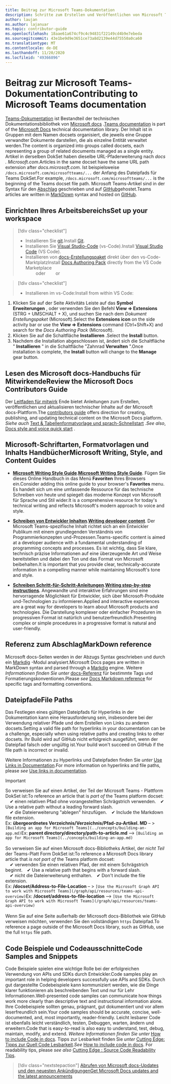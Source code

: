 ```yaml
---
title: Beitrag zur Microsoft Teams-Dokumentation
description: Schritte zum Erstellen und Veröffentlichen von Microsoft Teams-Dokumentation
author: laujan
ms.author: lajanuar
ms.topic: contributor-guide
ms.openlocfilehash: 18aae61a674cf9c4c94831f22149cd4b9e7ebeda
ms.sourcegitcommit: 43e1be9d9e3651ce73a8d2139e44d75550a0ca60
ms.translationtype: MT
ms.contentlocale: de-DE
ms.lasthandoff: 11/20/2020
ms.locfileid: "49366896"
---
```

# <a name="contributing-to-microsoft-teams-documentation"></a><span data-ttu-id="767e5-103">Beitrag zur Microsoft Teams-Dokumentation</span><span class="sxs-lookup"><span data-stu-id="767e5-103">Contributing to Microsoft Teams documentation</span></span>

<span data-ttu-id="767e5-104">[Teams-Dokumentation](/microsoftteams/platform/overview) ist Bestandteil der technischen Dokumentationsbibliothek von [Microsoft docs](https://docs.microsoft.com/) .</span><span class="sxs-lookup"><span data-stu-id="767e5-104">[Teams documentation](/microsoftteams/platform/overview) is part of the [Microsoft Docs](https://docs.microsoft.com/) technical documentation library.</span></span> <span data-ttu-id="767e5-105">Der Inhalt ist in Gruppen mit dem Namen docsets organisiert, die jeweils eine Gruppe verwandter Dokumente darstellen, die als einzelne Entität verwaltet werden.</span><span class="sxs-lookup"><span data-stu-id="767e5-105">The content is organized into groups called docsets, each representing a group of related documents managed as a single entity.</span></span> <span data-ttu-id="767e5-106">Artikel in derselben DokSet haben dieselbe URL-Pfaderweiterung nach *docs <span></span> . Microsoft.com*.</span><span class="sxs-lookup"><span data-stu-id="767e5-106">Articles in the same docset have the same URL path extension after *docs<span></span>.microsoft.com*.</span></span>  <span data-ttu-id="767e5-107">Ist beispielsweise  `/docs.microsoft.com/microsoftteams/...`   der Anfang des Dateipfads für Teams DokSet.</span><span class="sxs-lookup"><span data-stu-id="767e5-107">For example,  `/docs.microsoft.com/microsoftteams/...`   is the beginning of the Teams docset file path.</span></span> <span data-ttu-id="767e5-108">Microsoft Teams-Artikel sind in der Syntax für den  [Abschlag](#markdown-reference) geschrieben und auf [GitHub](https://github.com/MicrosoftDocs/msteams-docs/tree/master/msteams-platform)gehostet.</span><span class="sxs-lookup"><span data-stu-id="767e5-108">Teams articles are written in  [MarkDown](#markdown-reference) syntax and hosted on [GitHub](https://github.com/MicrosoftDocs/msteams-docs/tree/master/msteams-platform).</span></span>

## <a name="set-up-your-workspace"></a><span data-ttu-id="767e5-109">Einrichten Ihres Arbeitsbereichs</span><span class="sxs-lookup"><span data-stu-id="767e5-109">Set up your workspace</span></span>

> [!div class="checklist"]
>
> * <span data-ttu-id="767e5-110">Installieren Sie [git](https://git-scm.com/book/en/v2/Getting-Started-Installing-Git).</span><span class="sxs-lookup"><span data-stu-id="767e5-110">Install [Git](https://git-scm.com/book/en/v2/Getting-Started-Installing-Git).</span></span>
> * <span data-ttu-id="767e5-111">Installieren Sie [Visual Studio-Code](https://code.visualstudio.com/) (vs-Code).</span><span class="sxs-lookup"><span data-stu-id="767e5-111">Install [Visual Studio Code](https://code.visualstudio.com/) (VS Code).</span></span>
> * <span data-ttu-id="767e5-112">Installieren von [docs-Erstellungspaket](https://marketplace.visualstudio.com/items?itemName=docsmsft.docs-authoring-pack) direkt über den vs-Code-Marktplatz</span><span class="sxs-lookup"><span data-stu-id="767e5-112">Install [Docs Authoring Pack](https://marketplace.visualstudio.com/items?itemName=docsmsft.docs-authoring-pack) directly from the VS Code Marketplace</span></span>
<br><span data-ttu-id="767e5-113">&emsp;&emsp; oder</span><span class="sxs-lookup"><span data-stu-id="767e5-113">&emsp;&emsp; or</span></span>

> [!div class="checklist"]
>
> * <span data-ttu-id="767e5-114">Installieren im vs-Code:</span><span class="sxs-lookup"><span data-stu-id="767e5-114">Install from within VS Code:</span></span>

   1. <span data-ttu-id="767e5-115">Klicken Sie auf der Seite Aktivitäts Leiste auf das **Symbol Erweiterungen** , oder verwenden Sie den Befehl **View => Extensions** (STRG + UMSCHALT + X), und suchen Sie nach dem *Dokument Erstellungspaket* (Microsoft).</span><span class="sxs-lookup"><span data-stu-id="767e5-115">Select the **Extensions icon** on the side activity bar or use the **View => Extensions** command (Ctrl+Shift+X) and search for the *Docs Authoring Pack* (Microsoft).</span></span>
   1. <span data-ttu-id="767e5-116">Klicken Sie auf die Schaltfläche **Installieren** .</span><span class="sxs-lookup"><span data-stu-id="767e5-116">Select the **Install** button.</span></span>
   1. <span data-ttu-id="767e5-117">Nachdem die Installation abgeschlossen ist, ändert sich die Schaltfläche " **Installieren** " in die Schaltfläche "Zahnrad **Verwalten** ".</span><span class="sxs-lookup"><span data-stu-id="767e5-117">Once installation is complete, the **Install** button will change to the **Manage** gear button.</span></span>

## <a name="review-the-microsoft-docs-contributors-guide"></a><span data-ttu-id="767e5-118">Lesen des Microsoft docs-Handbuchs für Mitwirkende</span><span class="sxs-lookup"><span data-stu-id="767e5-118">Review the Microsoft Docs Contributors Guide</span></span>

<span data-ttu-id="767e5-119">Der [Leitfaden für mitwirk](/contribute) Ende bietet Anleitungen zum Erstellen, veröffentlichen und aktualisieren technischer Inhalte auf der Microsoft docs-Plattform.</span><span class="sxs-lookup"><span data-stu-id="767e5-119">The [contributors guide](/contribute) offers direction for creating, publishing, and updating technical content on the Microsoft Docs platform.</span></span> <span data-ttu-id="767e5-120">*Siehe auch* [Text & Tabellenformatvorlage und sprach-Schnellstart](/contribute/style-quick-start) .</span><span class="sxs-lookup"><span data-stu-id="767e5-120">*See also*, [Docs style and voice quick start](/contribute/style-quick-start) .</span></span>

## <a name="microsoft-writing-style-and-content-guides"></a><span data-ttu-id="767e5-121">Microsoft-Schriftarten, Formatvorlagen und Inhalts Handbücher</span><span class="sxs-lookup"><span data-stu-id="767e5-121">Microsoft Writing, Style, and Content Guides</span></span>

* <span data-ttu-id="767e5-122">**[Microsoft Writing Style Guide](/style-guide/welcome)**.</span><span class="sxs-lookup"><span data-stu-id="767e5-122">**[Microsoft Writing Style Guide](/style-guide/welcome)**.</span></span> <span data-ttu-id="767e5-123">Fügen Sie dieses Online Handbuch in das Menü **Favoriten** Ihres Browsers ein.</span><span class="sxs-lookup"><span data-stu-id="767e5-123">Consider adding this online guide  to your browser's **Favorites** menu.</span></span> <span data-ttu-id="767e5-124">Es handelt sich um eine umfassende Ressource für das technische Schreiben von heute und spiegelt das moderne Konzept von Microsoft für Sprache und Stil wider.</span><span class="sxs-lookup"><span data-stu-id="767e5-124">It is a comprehensive resource for today's technical writing and reflects Microsoft's modern approach to voice and style.</span></span>

* <span data-ttu-id="767e5-125">**[Schreiben von Entwickler Inhalten](/style-guide/developer-content/)**.</span><span class="sxs-lookup"><span data-stu-id="767e5-125">**[Writing developer content](/style-guide/developer-content/)**.</span></span> <span data-ttu-id="767e5-126">Der Microsoft Teams-spezifische Inhalt richtet sich an ein Entwickler Publikum mit einem grundlegenden Verständnis von Programmierkonzepten und-Prozessen.</span><span class="sxs-lookup"><span data-stu-id="767e5-126">Teams-specific content is aimed at a developer audience with a fundamental understanding of programming concepts and processes.</span></span> <span data-ttu-id="767e5-127">Es ist wichtig, dass Sie klare, technisch präzise Informationen auf eine überzeugende Art und Weise bereitstellen und dabei den Ton und das Format von Microsoft beibehalten.</span><span class="sxs-lookup"><span data-stu-id="767e5-127">It is important that you provide clear, technically-accurate information in a compelling manner while maintaining Microsoft's tone and style.</span></span>

* <span data-ttu-id="767e5-128">**[Schreiben Schritt-für-Schritt-Anleitungen](/style-guide/procedures-instructions/writing-step-by-step-instructions)**.</span><span class="sxs-lookup"><span data-stu-id="767e5-128">**[Writing step-by-step instructions](/style-guide/procedures-instructions/writing-step-by-step-instructions)**.</span></span> <span data-ttu-id="767e5-129">Angewandte und interaktive Erfahrungen sind eine hervorragende Möglichkeit für Entwickler, sich über Microsoft-Produkte und-Technologien zu informieren.</span><span class="sxs-lookup"><span data-stu-id="767e5-129">Applied and interactive experiences are a great way for developers to learn about Microsoft products and technologies.</span></span> <span data-ttu-id="767e5-130">Die Darstellung komplexer oder einfacher Prozeduren im progressiven Format ist natürlich und benutzerfreundlich.</span><span class="sxs-lookup"><span data-stu-id="767e5-130">Presenting complex or simple procedures in a progressive format is natural and user-friendly.</span></span>

## <a name="markdown-reference"></a><span data-ttu-id="767e5-131">Referenz zum Abschlag</span><span class="sxs-lookup"><span data-stu-id="767e5-131">MarkDown reference</span></span>

 <span data-ttu-id="767e5-132">Microsoft docs-Seiten werden in der Abzugs Syntax geschrieben und durch ein [Markdig](https://github.com/lunet-io/markdig) -Modul analysiert.</span><span class="sxs-lookup"><span data-stu-id="767e5-132">Microsoft Docs pages are written in MarkDown syntax and parsed through a [Markdig](https://github.com/lunet-io/markdig) engine.</span></span> <span data-ttu-id="767e5-133">Weitere *Informationen finden Sie unter* [docs-Referenz](/contribute/markdown-reference) für bestimmte Tags und Formatierungskonventionen.</span><span class="sxs-lookup"><span data-stu-id="767e5-133">Please *see* [Docs Markdown reference](/contribute/markdown-reference) for specific tags and formatting conventions.</span></span>

## <a name="file-paths"></a><span data-ttu-id="767e5-134">Dateipfade</span><span class="sxs-lookup"><span data-stu-id="767e5-134">File Paths</span></span>

<span data-ttu-id="767e5-135">Das Festlegen eines gültigen Dateipfads für Hyperlinks in der Dokumentation kann eine Herausforderung sein, insbesondere bei der Verwendung relativer Pfade und dem Erstellen von Links zu anderen docsets.</span><span class="sxs-lookup"><span data-stu-id="767e5-135">Setting a valid file path for hyperlinks in your documentation can be a challenge, especially when using relative paths and creating links to other docsets.</span></span>  <span data-ttu-id="767e5-136">Ihr Build wird auf GitHub nicht erfolgreich ausgeführt, wenn der Dateipfad falsch oder ungültig ist.</span><span class="sxs-lookup"><span data-stu-id="767e5-136">Your build won't succeed on GitHub if the file path is incorrect or invalid.</span></span>

<span data-ttu-id="767e5-137">Weitere Informationen zu Hyperlinks und Dateipfaden finden Sie *unter* [Use Links in Documentation](/contribute/how-to-write-links).</span><span class="sxs-lookup"><span data-stu-id="767e5-137">For more information on  hyperlinks and file paths, please *see* [Use links in documentation](/contribute/how-to-write-links).</span></span>

>[!IMPORTANT]
> <span data-ttu-id="767e5-138">So verweisen Sie auf einen Artikel, der Teil der Microsoft Teams *-* Plattform DokSet ist:</span><span class="sxs-lookup"><span data-stu-id="767e5-138">To reference an article that is *part of* the Teams platform docset:</span></span><br>
> <span data-ttu-id="767e5-139">&emsp;&#x2714; einen relativen Pfad ohne vorangestellten Schrägstrich verwenden.</span><span class="sxs-lookup"><span data-stu-id="767e5-139">&emsp;&#x2714; Use a relative path without a leading forward slash.</span></span><br>
> <span data-ttu-id="767e5-140">&emsp;&#x2714; die Dateierweiterung "ablegen" hinzufügen.</span><span class="sxs-lookup"><span data-stu-id="767e5-140">&emsp;&#x2714; Include the Markdown file extension.</span></span><br>
><span data-ttu-id="767e5-141">Ex:  **übergeordnetes Verzeichnis/Verzeichnis/Pfad-zu-Artikel. MD** – > `[Building an app for Microsoft Teams](../concepts/building-an-app.md)`</span><span class="sxs-lookup"><span data-stu-id="767e5-141">Ex:  **parent directory/directory/path-to-article.md** —> `[Building an app for Microsoft Teams](../concepts/building-an-app.md)`</span></span> <br><br>
> <span data-ttu-id="767e5-142">So verweisen Sie auf einen Microsoft docs-Bibliotheks Artikel, der *nicht Teil* der Teams-Platt Form DokSet ist:</span><span class="sxs-lookup"><span data-stu-id="767e5-142">To reference a Microsoft Docs library article that *is not part of* the Teams platform docset:</span></span><br>
> <span data-ttu-id="767e5-143">&emsp;&#x2714; verwenden Sie einen relativen Pfad, der mit einem Schrägstrich beginnt.</span><span class="sxs-lookup"><span data-stu-id="767e5-143">&emsp;&#x2714; Use a relative path that begins with a forward slash.</span></span><br>
> <span data-ttu-id="767e5-144">&emsp;&#x2714; nicht die Dateierweiterung enthalten.</span><span class="sxs-lookup"><span data-stu-id="767e5-144">&emsp;&#x2714; Don't include the file extension.</span></span> <br> <span data-ttu-id="767e5-145">Ex:  **/docset/Address-to-File-Location** – > `[Use the Microsoft Graph API to work with Microsoft Teams](/graph/api/resources/teams-api-overview)`</span><span class="sxs-lookup"><span data-stu-id="767e5-145">Ex:  **/docset/address-to-file-location** —> `[Use the Microsoft Graph API to work with Microsoft Teams](/graph/api/resources/teams-api-overview)`</span></span><br><br>
> <span data-ttu-id="767e5-146">Wenn Sie auf eine Seite außerhalb der Microsoft docs-Bibliothek wie GitHub verweisen möchten, verwenden Sie den vollständigen `https` Dateipfad.</span><span class="sxs-lookup"><span data-stu-id="767e5-146">To reference a page outside of the Microsoft Docs library, such as GitHub, use the full `https` file path.</span></span><br>

## <a name="code-samples-and-snippets"></a><span data-ttu-id="767e5-147">Code Beispiele und Codeausschnitte</span><span class="sxs-lookup"><span data-stu-id="767e5-147">Code Samples and Snippets</span></span>

<span data-ttu-id="767e5-148">Code Beispiele spielen eine wichtige Rolle bei der erfolgreichen Verwendung von APIs und SDKs durch Entwickler.</span><span class="sxs-lookup"><span data-stu-id="767e5-148">Code samples play an important role in helping developers successfully use APIs and SDKs.</span></span> <span data-ttu-id="767e5-149">Durch gut dargestellte Codebeispiele kann kommuniziert werden, wie die Dinge klarer funktionieren als beschreibenden Text und nur für Lehr Informationen.</span><span class="sxs-lookup"><span data-stu-id="767e5-149">Well-presented code samples can communicate how things work more clearly than descriptive text and instructional information alone.</span></span> <span data-ttu-id="767e5-150">Ihre Codebeispiele sollten genau, prägnant, gut dokumentiert und vor allem leserfreundlich sein.</span><span class="sxs-lookup"><span data-stu-id="767e5-150">Your code samples should be accurate, concise, well-documented, and, most importantly, reader-friendly.</span></span> <span data-ttu-id="767e5-151">Leicht lesbarer Code ist ebenfalls leicht verständlich, testen, Debuggen, warten, ändern und erweitern.</span><span class="sxs-lookup"><span data-stu-id="767e5-151">Code that is easy-to-read is also easy to understand, test, debug, maintain, modify, and extend.</span></span> <span data-ttu-id="767e5-152">*Weitere Informationen finden Sie unter* [How to include Code in docs](/contribute/code-in-docs). Tipps zur Lesbarkeit finden Sie *unter* [Cutting Edge: Tipps zur Quell Code Lesbarkeit](/archive/msdn-magazine/2014/october/cutting-edge-source-code-readability-tips).</span><span class="sxs-lookup"><span data-stu-id="767e5-152">*See* [How to include code in docs](/contribute/code-in-docs). For readability tips, please *see also* [Cutting Edge : Source Code Readability Tips](/archive/msdn-magazine/2014/october/cutting-edge-source-code-readability-tips).</span></span>

> [!div class="nextstepaction"]
> [<span data-ttu-id="767e5-153">Abrufen von Microsoft docs-Updates und den neuesten Ankündigungen</span><span class="sxs-lookup"><span data-stu-id="767e5-153">Get Microsoft Docs updates and the latest announcements</span></span>](/teamblog)
